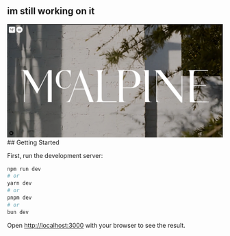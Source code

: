 ## im still working on it 
<img src="https://github.com/mohamed-elhaissan/next-mcalpinehouse/blob/main/public/screenShot.png" />
## Getting Started

First, run the development server:

```bash
npm run dev
# or
yarn dev
# or
pnpm dev
# or
bun dev
```

Open [http://localhost:3000](http://localhost:3000) with your browser to see the result.
